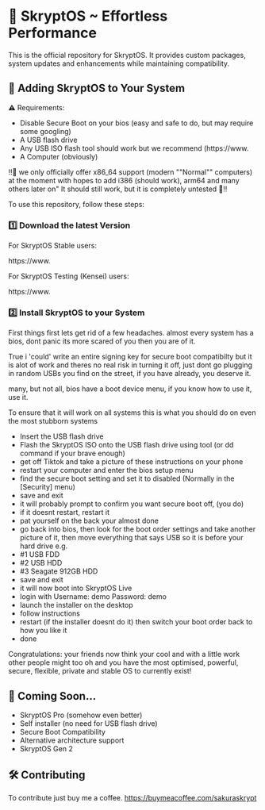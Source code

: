# 🌸 SkryptOS ~ Effortless Performance

This is the official repository for SkryptOS. It provides custom packages, system updates and enhancements while maintaining compatibility.

## 📌 Adding SkryptOS to Your System

⚠️ Requirements:
- Disable Secure Boot on your bios (easy and safe to do, but may require some googling)
- A USB flash drive 
- Any USB ISO flash tool should work but we recommend (https://www.
- A Computer (obviously)

‼️🚨 we only officially offer x86_64 support (modern ""Normal"" computers) at the moment
with hopes to add i386 (should work), arm64 and many others later on" It should still work, but it is completely untested 🚨‼️

To use this repository, follow these steps:


### 1️⃣ Download the latest Version

For SkryptOS Stable users:

https://www.

For SkryptOS Testing (Kensei) users:

https://www.

### 2️⃣ Install SkryptOS to your System

First things first lets get rid of a few headaches.
almost every system has a bios, dont panic its more scared of you then you are of it.

True i 'could' write an entire signing key for secure boot compatibilty but it is alot of work and theres no real risk in turning it off,
just dont go plugging in random USBs you find on the street, if you have already, you deserve it.

many, but not all, bios have a boot device menu, if you know how to use it, use it.

To ensure that it will work on all systems this is what you should do on even the most stubborn
systems

- Insert the USB flash drive
- Flash the SkryptOS ISO onto the USB flash drive using tool (or dd command if your brave enough) 
- get off Tiktok and take a picture of these instructions on your phone
- restart your computer and enter the bios setup menu
- find the secure boot setting and set it to disabled (Normally in the [Security] menu)
- save and exit
- it will probably prompt to confirm you want secure boot off, (you do)
- if it doesnt restart, restart it
- pat yourself on the back your almost done
- go back into bios, then look for the boot order settings and take another picture of it, then move everything that says USB so it is before 
your hard drive e.g.
-    #1 USB FDD
-    #2 USB HDD
-    #3 Seagate 912GB HDD
- save and exit
- it will now boot into SkryptOS Live
- login with Username: demo Password: demo
- launch the installer on the desktop
- follow instructions
- restart (if the installer doesnt do it) then switch your boot order back to how you like it
- done

Congratulations:
your friends now think your cool and with a little work other people might too
oh and you have the most optimised, powerful, secure, flexible, private and stable OS to currently exist!


## 📜 Coming Soon...

- SkryptOS Pro (somehow even better)
- Self installer (no need for USB flash drive)
- Secure Boot Compatibility
- Alternative architecture support 
- SkryptOS Gen 2

## 🛠️ Contributing

To contribute just buy me a coffee. https://buymeacoffee.com/sakuraskrypt
